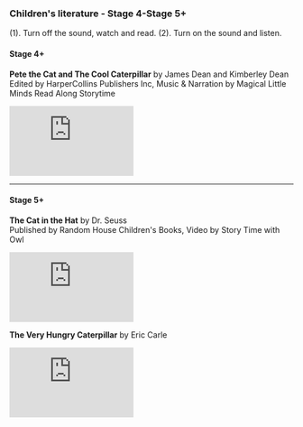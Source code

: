### Children's literature - Stage 4-Stage 5+

(1). Turn off the sound, watch and read. (2). Turn on the sound and listen.  

#### Stage 4+

**Pete the Cat and The Cool Caterpillar** by James Dean and Kimberley Dean   
Edited by HarperCollins Publishers Inc, Music & Narration by Magical Little Minds Read Along Storytime      
<iframe width="220" height="124" src="https://www.youtube.com/embed/o_OEcI4bV1E?si=VfyYcZcN0L5K_bxF" title="YouTube video player" frameborder="0" allow="accelerometer; autoplay; clipboard-write; encrypted-media; gyroscope; picture-in-picture; web-share" referrerpolicy="strict-origin-when-cross-origin" allowfullscreen></iframe>

*** 

#### Stage 5+ 

**The Cat in the Hat** by Dr. Seuss   
Published by Random House Children's Books, Video by Story Time with Owl  
<iframe width="220" height="124" src="https://www.youtube.com/embed/4seswSYgB5w?si=2kpyXpxc0e60cHwW" title="YouTube video player" frameborder="0" allow="accelerometer; autoplay; clipboard-write; encrypted-media; gyroscope; picture-in-picture; web-share" referrerpolicy="strict-origin-when-cross-origin" allowfullscreen></iframe>  

**The Very Hungry Caterpillar** by Eric Carle  
<iframe width="220" height="124" src="https://www.youtube.com/embed/zXZKJKcBsr8?si=VgbAMeEhxuKIv_qg" title="YouTube video player" frameborder="0" allow="accelerometer; autoplay; clipboard-write; encrypted-media; gyroscope; picture-in-picture; web-share" referrerpolicy="strict-origin-when-cross-origin" allowfullscreen></iframe>  
